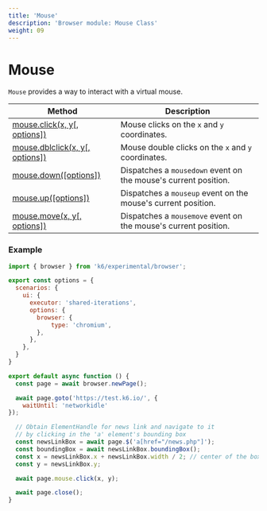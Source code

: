 ```yaml
---
title: 'Mouse'
description: 'Browser module: Mouse Class'
weight: 09
---
```


# Mouse

`Mouse` provides a way to interact with a virtual mouse.

| Method                                                                                                                            | Description                                                     |
| --------------------------------------------------------------------------------------------------------------------------------- | --------------------------------------------------------------- |
| [mouse.click(x, y[, options])](https://grafana.com/docs/k6/<K6_VERSION>/javascript-api/k6-experimental/browser/mouse/click)       | Mouse clicks on the `x` and `y` coordinates.                    |
| [mouse.dblclick(x, y[, options])](https://grafana.com/docs/k6/<K6_VERSION>/javascript-api/k6-experimental/browser/mouse/dblclick) | Mouse double clicks on the `x` and `y` coordinates.             |
| [mouse.down([options])](https://grafana.com/docs/k6/<K6_VERSION>/javascript-api/k6-experimental/browser/mouse/down)               | Dispatches a `mousedown` event on the mouse's current position. |
| [mouse.up([options])](https://grafana.com/docs/k6/<K6_VERSION>/javascript-api/k6-experimental/browser/mouse/up)                   | Dispatches a `mouseup` event on the mouse's current position.   |
| [mouse.move(x, y[, options])](https://grafana.com/docs/k6/<K6_VERSION>/javascript-api/k6-experimental/browser/mouse/move)         | Dispatches a `mousemove` event on the mouse's current position. |

### Example

```javascript
import { browser } from 'k6/experimental/browser';

export const options = {
  scenarios: {
    ui: {
      executor: 'shared-iterations',
      options: {
        browser: {
            type: 'chromium',
        },
      },
    },
  }
}

export default async function () {
  const page = await browser.newPage();

  await page.goto('https://test.k6.io/', {
    waitUntil: 'networkidle'
});

  // Obtain ElementHandle for news link and navigate to it
  // by clicking in the 'a' element's bounding box
  const newsLinkBox = await page.$('a[href="/news.php"]');
  const boundingBox = await newsLinkBox.boundingBox();
  const x = newsLinkBox.x + newsLinkBox.width / 2; // center of the box
  const y = newsLinkBox.y;

  await page.mouse.click(x, y);

  await page.close();
}
```